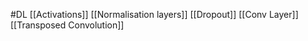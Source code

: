 #DL 
[[Activations]]
[[Normalisation layers]]
[[Dropout]]
[[Conv Layer]]
[[Transposed Convolution]]
